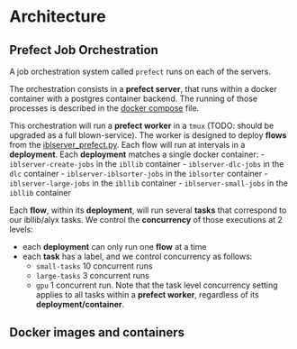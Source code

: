 # Architecture

## Prefect Job Orchestration

A job orchestration system called `prefect` runs on each of the servers.

The orchestration consists in a **prefect server**, that runs within a docker container with a postgres container backend. The running of those processes is described in the [docker compose](../docker-compose.yaml) file.

This orchestration will run a **prefect worker** in a `tmux` (TODO: should be upgraded as a full blown-service). The worker is designed to deploy **flows** from the [iblserver_prefect.py](../containers/iblserver_prefect.py). Each flow will run at intervals in a **deployment**. Each **deployment** matches a single docker container:
    - `iblserver-create-jobs` in the `ibllib` container
    - `iblserver-dlc-jobs` in the `dlc` container
    - `iblserver-iblsorter-jobs` in the `iblsorter` container
    - `iblserver-large-jobs` in the `ibllib` container
    - `iblserver-small-jobs` in the `ibllib` container

Each **flow**, within its **deployment**, will run several **tasks** that correspond to our ibllib/alyx tasks. We control the **concurrency** of those executions at 2 levels:
- each **deployment** can only run one **flow** at a time
- each **task** has a label, and we control concurrency as follows:
   - `small-tasks` 10 concurrent runs
   - `large-tasks` 3 concurrent runs
   - `gpu` 1 concurrent run.
Note that the task level concurrency setting applies to all tasks within a **prefect worker**, regardless of its **deployment/container**.


## Docker images and containers

